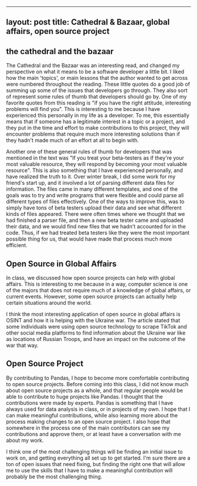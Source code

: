 
---
layout: post
title: Cathedral & Bazaar, global affairs, open source project 
---

## the cathedral and the bazaar

The Cathedral and the Bazaar was an interesting read, and changed my perspective on what it means to be a software developer a little bit. I liked how the main 'topics', or main lessons that the author wanted to get across were numbered throughout the reading. These little quotes do a good job of summing up some of the issues that developers go through. They also sort of represent some rules of thumb that developers should go by. One of my favorite quotes from this reading is "if you have the right attitude, interesting problems will find you". This is interesting to me because I have experienced this personally in my life as a developer. To me, this essentially means that if someone has a legitimate interest in a topic or a project, and they put in the time and effort to make contributions to this project, they will encounter problems that require much more interesting solutions than if they hadn't made much of an effort at all to begin with. 

<!--more--> 

Another one of these general rules of thumb for developers that was mentioned in the text was "If you treat your beta-testers as if they're your most valuable resource, they will respond by becoming your most valuable resource". This is also something that I have experienced personally, and have realized the truth to it. Over winter break, I did some work for my friend's start up, and it involved a lot of parsing different data files for information. The files came in many different templates, and one of the goals was to try and write programs that were flexible and could parse all different types of files effectively. One of the ways to improve this, was to simply have tons of beta testers upload their data and see what different kinds of files appeared. There were often times where we thought that we had finished a parser file, and then a new beta tester came and uploaded their data, and we would find new files that we hadn't accounted for in the code. Thus, if we had treated beta testers like they were the most important possible thing for us, that would have made that process much more efficient. 

## Open Source in Global Affairs

In class, we discussed how open source projects can help with global affairs. This is interesting to me because in a way, computer science is one of the majors that does not require much of a knowledge of global affairs, or current events. However, some open source projects can actually help certain situations around the world. 

I think the most interesting application of open source in global affairs is OSINT and how it is helping with the Ukraine war. The article stated that some individuals were using open source technology to scrape TikTok and other social media platforms to find information about the Ukraine war like as locations of Russian Troops, and have an impact on the outcome of the war that way. 

## Open Source Project 

By contributing to Pandas, I hope to become more comfortable contributing to open source projects. Before coming into this class, I did not know much about open source projects as a whole, and that regular people would be able to contribute to huge projects like Pandas. I thought that the contributions were made by experts. Pandas is something that I have always used for data analysis in class, or in projects of my own. I hope that I can make meaningful contributions, while also learning more about the process making changes to an open source project. I also hope that somewhere in the process one of the main contributors can see my contributions and approve them, or at least have a conversation with me about my work. 

I think one of the most challenging things will be finding an initial issue to work on, and getting everything all set up to get started. I'm sure there are a ton of open issues that need fixing, but finding the right one that will allow me to use the skills that I have to make a meaningful contribution will probably be the most challenging thing. 

